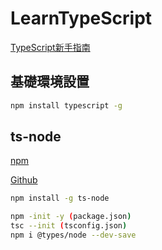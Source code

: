 # LearnTypeScript

[TypeScript新手指南](https://willh.gitbook.io/typescript-tutorial/basics)

## 基礎環境設置

```bash
npm install typescript -g
```

## ts-node

[npm](https://www.npmjs.com/package/ts-node)

[Github](https://github.com/TypeStrong/ts-node)

```bash
npm install -g ts-node
```

```bash
npm -init -y (package.json)
tsc --init (tsconfig.json)
npm i @types/node --dev-save
```
